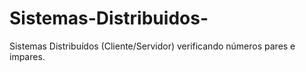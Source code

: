 # Sistemas-Distribuidos-
Sistemas Distribuídos (Cliente/Servidor) verificando números pares e impares. 
